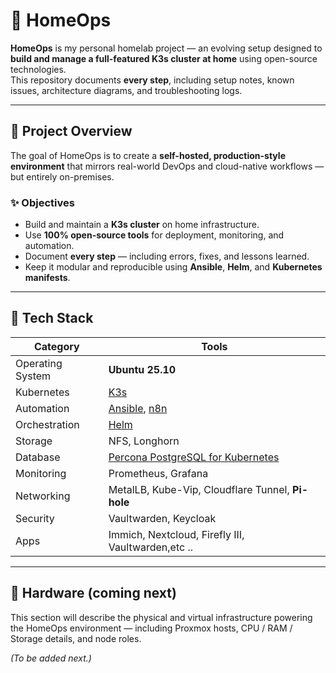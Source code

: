 # 🏡 HomeOps

**HomeOps** is my personal homelab project — an evolving setup designed to **build and manage a full-featured K3s cluster at home** using open-source technologies.  
This repository documents **every step**, including setup notes, known issues, architecture diagrams, and troubleshooting logs.

---

## 🚀 Project Overview

The goal of HomeOps is to create a **self-hosted, production-style environment** that mirrors real-world DevOps and cloud-native workflows — but entirely on-premises.

### ✨ Objectives
- Build and maintain a **K3s cluster** on home infrastructure.  
- Use **100% open-source tools** for deployment, monitoring, and automation.  
- Document **every step** — including errors, fixes, and lessons learned.  
- Keep it modular and reproducible using **Ansible**, **Helm**, and **Kubernetes manifests**.  

---

## 🧩 Tech Stack

| Category | Tools |
|-----------|-------|
| Operating System | **Ubuntu 25.10** |
| Kubernetes | [K3s](https://k3s.io/) |
| Automation | [Ansible](https://www.ansible.com/), [n8n](https://n8n.io/) |
| Orchestration | [Helm](https://helm.sh/) |
| Storage | NFS, Longhorn |
| Database | [Percona PostgreSQL for Kubernetes](https://www.percona.com/software/percona-distribution-for-postgresql) |
| Monitoring | Prometheus, Grafana |
| Networking | MetalLB, Kube-Vip, Cloudflare Tunnel, **Pi-hole** |
| Security | Vaultwarden, Keycloak |
| Apps | Immich, Nextcloud, Firefly III, Vaultwarden,etc .. |

---

## 🧰 Hardware (coming next)

This section will describe the physical and virtual infrastructure powering the HomeOps environment — including Proxmox hosts, CPU / RAM / Storage details, and node roles.

*(To be added next.)*

